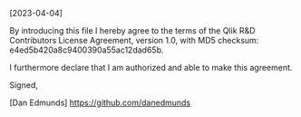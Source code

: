 [2023-04-04]

By introducing this file I hereby agree to the terms of the Qlik R&D Contributors License Agreement, version 1.0, with MD5 checksum: e4ed5b420a8c9400390a55ac12dad65b.

I furthermore declare that I am authorized and able to make this agreement.

Signed,

[Dan Edmunds] https://github.com/danedmunds
